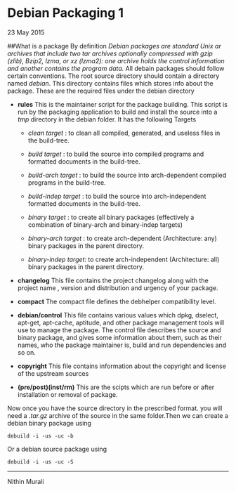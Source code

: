 # Debian Packaging 1

<span class="post-date">23 May 2015</span>

##What is a package By definition _Debian packages are standard Unix ar archives that include two tar archives optionally compressed with gzip (zlib), Bzip2, lzma, or xz (lzma2): one archive holds the control information and another contains the program data._ All debain packages should follow certain conventions. The root source directory should contain a directory named _debian_. This directory contains files which stores info about the package. These are the required files under the debian directory

*   **rules**
    This is the maintainer script for the package building. This script is run by the packaging application to build and install the source into a _tmp_ directory in the debian folder. It has the following Targets

    *   _clean target_ : to clean all compiled, generated, and useless files in the build-tree.

    *   _build target_ : to build the source into compiled programs and formatted documents in the build-tree.

    *   _build-arch target_ : to build the source into arch-dependent compiled programs in the build-tree.

    *   _build-indep target_ : to build the source into arch-independent formatted documents in the build-tree.

    *   _binary target_ : to create all binary packages (effectively a combination of binary-arch and binary-indep targets)

    *   _binary-arch target_ : to create arch-dependent (Architecture: any) binary packages in the parent directory.

    *   _binary-indep target_: to create arch-independent (Architecture: all) binary packages in the parent directory.

*   **changelog**
    This file contains the project changelog along with the project name , version and distribution and urgency of your package.

*   **compact**
    The compact file defines the debhelper compatibility level.

*   **debian/control**
    This file contains various values which dpkg, dselect, apt-get, apt-cache, aptitude, and other package management tools will use to manage the package. The control file describes the source and binary package, and gives some information about them, such as their names, who the package maintainer is, build and run dependencies and so on.

*   **copyright**
    This file contains information about the copyright and license of the upstream sources

*   **(pre/post)(inst/rm)**
    This are the scipts which are run before or after installation or removal of package.

Now once you have the source directory in the prescribed format. you will need a _.tar.gz_ archive of the source in the same folder.Then we can create a debian binary package using

<div class="highlighter-rouge">

```
debuild -i -us -uc -b

```

</div>

Or a debian source package using

<div class="highlighter-rouge">

```
debuild -i -us -uc -S

```

</div>

* * *

Nithin Murali